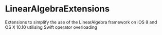 LinearAlgebraExtensions
=======================

Extensions to simplify the use of the LinearAlgebra framework on iOS 8 and OS X 10.10 utilising Swift operator overloading
